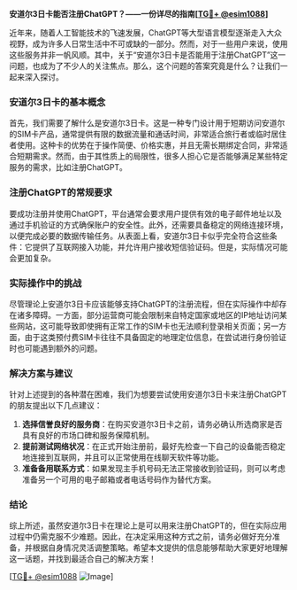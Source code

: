 **安道尔3日卡能否注册ChatGPT？——一份详尽的指南[[TG💪+ @esim1088](https://t.me/s/esim1088)]**

近年来，随着人工智能技术的飞速发展，ChatGPT等大型语言模型逐渐走入大众视野，成为许多人日常生活中不可或缺的一部分。然而，对于一些用户来说，使用这些服务并非一帆风顺。其中，关于“安道尔3日卡是否能用于注册ChatGPT”这一问题，也成为了不少人的关注焦点。那么，这个问题的答案究竟是什么？让我们一起来深入探讨。

### 安道尔3日卡的基本概念

首先，我们需要了解什么是安道尔3日卡。这是一种专门设计用于短期访问安道尔的SIM卡产品，通常提供有限的数据流量和通话时间，非常适合旅行者或临时居住者使用。这种卡的优势在于操作简便、价格实惠，并且无需长期绑定合同，非常适合短期需求。然而，由于其性质上的局限性，很多人担心它是否能够满足某些特定服务的需求，比如注册ChatGPT。

### 注册ChatGPT的常规要求

要成功注册并使用ChatGPT，平台通常会要求用户提供有效的电子邮件地址以及通过手机验证的方式确保账户的安全性。此外，还需要具备稳定的网络连接环境，以便完成必要的数据传输任务。从表面上看，安道尔3日卡似乎完全符合这些条件：它提供了互联网接入功能，并允许用户接收短信验证码。但是，实际情况可能会更加复杂。

### 实际操作中的挑战

尽管理论上安道尔3日卡应该能够支持ChatGPT的注册流程，但在实际操作中却存在诸多障碍。一方面，部分运营商可能会限制来自特定国家或地区的IP地址访问某些网站，这可能导致即使拥有正常工作的SIM卡也无法顺利登录相关页面；另一方面，由于这类预付费SIM卡往往不具备固定的地理定位信息，在尝试进行身份验证时也可能遇到额外的问题。

### 解决方案与建议

针对上述提到的各种潜在困难，我们为想要尝试使用安道尔3日卡来注册ChatGPT的朋友提出以下几点建议：

1. **选择信誉良好的服务商**：在购买安道尔3日卡之前，请务必确认所选商家是否具有良好的市场口碑和服务保障机制。
2. **提前测试网络状况**：在正式开始注册前，最好先检查一下自己的设备能否稳定地连接到互联网，并且可以正常使用在线聊天软件等功能。
3. **准备备用联系方式**：如果发现主手机号码无法正常接收到验证码，则可以考虑准备另一个可用的电子邮箱或者电话号码作为替代方案。

### 结论

综上所述，虽然安道尔3日卡在理论上是可以用来注册ChatGPT的，但在实际应用过程中仍需克服不少难题。因此，在决定采用这种方式之前，请务必做好充分准备，并根据自身情况灵活调整策略。希望本文提供的信息能够帮助大家更好地理解这一话题，并找到最适合自己的解决方案！

[[TG💪+ @esim1088](https://t.me/s/esim1088) ![Image](https://i.postimg.cc/4NQfJmqS/Snipaste-2025-05-13-00-14-12.png)]
